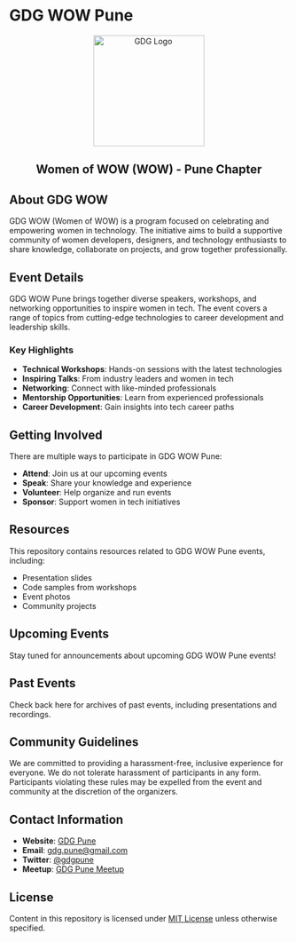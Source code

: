 # GDG WOW Pune

<div align="center">
  <img src="https://developers.google.com/site-assets/images/gdg-logo.png" alt="GDG Logo" width="200"/>
  <h2>Women of WOW (WOW) - Pune Chapter</h2>
</div>

## About GDG WOW

GDG WOW (Women of WOW) is a program focused on celebrating and empowering women in technology. The initiative aims to build a supportive community of women developers, designers, and technology enthusiasts to share knowledge, collaborate on projects, and grow together professionally.

## Event Details

GDG WOW Pune brings together diverse speakers, workshops, and networking opportunities to inspire women in tech. The event covers a range of topics from cutting-edge technologies to career development and leadership skills.

### Key Highlights

- **Technical Workshops**: Hands-on sessions with the latest technologies
- **Inspiring Talks**: From industry leaders and women in tech
- **Networking**: Connect with like-minded professionals
- **Mentorship Opportunities**: Learn from experienced professionals
- **Career Development**: Gain insights into tech career paths

## Getting Involved

There are multiple ways to participate in GDG WOW Pune:

- **Attend**: Join us at our upcoming events
- **Speak**: Share your knowledge and experience
- **Volunteer**: Help organize and run events
- **Sponsor**: Support women in tech initiatives

## Resources

This repository contains resources related to GDG WOW Pune events, including:

- Presentation slides
- Code samples from workshops
- Event photos
- Community projects

## Upcoming Events

Stay tuned for announcements about upcoming GDG WOW Pune events!

## Past Events

Check back here for archives of past events, including presentations and recordings.

## Community Guidelines

We are committed to providing a harassment-free, inclusive experience for everyone. We do not tolerate harassment of participants in any form. Participants violating these rules may be expelled from the event and community at the discretion of the organizers.

## Contact Information

- **Website**: [GDG Pune](https://gdg.community.dev/gdg-pune/)
- **Email**: gdg.pune@gmail.com
- **Twitter**: [@gdgpune](https://twitter.com/gdgpune)
- **Meetup**: [GDG Pune Meetup](https://www.meetup.com/gdgpune/)

## License

Content in this repository is licensed under [MIT License](LICENSE) unless otherwise specified.
